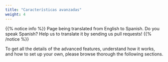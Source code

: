 ```yaml
---
title: "Características avanzadas"
weight: 4
---
```


{{% notice info %}}
<i class="fas fa-language"></i> Page being translated from 
English to Spanish. Do you speak Spanish? Help us to translate
it by sending us pull requests!
{{% /notice %}}

To get all the details of the advanced features, understand how it works, and how to set
up your own, please browse thorough the following sections.
